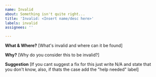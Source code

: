 ```yaml
---
name: Invalid
about: Something isn't quite right...
title: 'Invalid: <Insert name/desc here>'
labels: invalid
assignees: ''

---
```


**What & Where?**
[What's invalid and where can it be found]

**Why?**
[Why do you consider this to be invalid?]

**Suggestion**
[If you cant suggest a fix for this just write N/A and state that you don't know, also, if thats the case add the "help needed" label]
